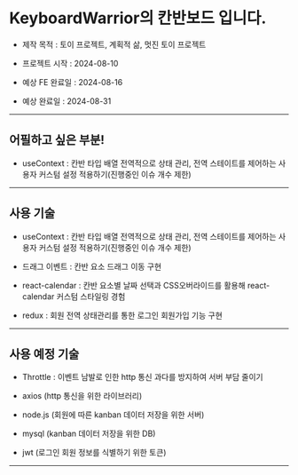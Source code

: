 # KeyboardWarrior의 칸반보드 입니다.

- 제작 목적 : 토이 프로젝트, 계획적 삶, 멋진 토이 프로젝트

- 프로젝트 시작 : 2024-08-10

- 예상 FE 완료일 : 2024-08-16

- 예상 완료일 : 2024-08-31

---
## 어필하고 싶은 부분!

- useContext : 칸반 타입 배열 전역적으로 상태 관리, 전역 스테이트를 제어하는 사용자 커스텀 설정 적용하기(진행중인 이슈 개수 제한)



---

## 사용 기술

- useContext : 칸반 타입 배열 전역적으로 상태 관리, 전역 스테이트를 제어하는 사용자 커스텀 설정 적용하기(진행중인 이슈 개수 제한)

- 드래그 이벤트 : 칸반 요소 드래그 이동 구현

- react-calendar : 칸반 요소별 날짜 선택과 CSS오버라이드를 활용해 react-calendar 커스텀 스타일링 경험

- redux : 회원 전역 상태관리를 통한 로그인 회원가입 기능 구현

---

## 사용 예정 기술

- Throttle : 이벤트 남발로 인한 http 통신 과다를 방지하여 서버 부담 줄이기

- axios (http 통신을 위한 라이브러리)
- node.js (회원에 따른 kanban 데이터 저장을 위한 서버)
- mysql (kanban 데이터 저장을 위한 DB)
- jwt (로그인 회원 정보를 식별하기 위한 토큰)

--- 
